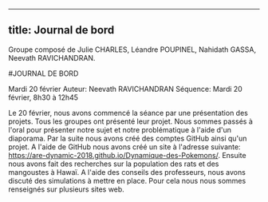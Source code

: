 
---
title: Journal de bord
---


Groupe composé de Julie CHARLES, Léandre POUPINEL, Nahidath GASSA, Neevath RAVICHANDRAN.

#JOURNAL DE BORD

Mardi 20 février
Auteur: Neevath RAVICHANDRAN
Séquence: Mardi 20 février, 8h30 à 12h45

  
  Le 20 février, nous avons commencé la séance par une présentation des projets. Tous les groupes ont présenté leur projet. Nous sommes passés à l'oral pour présenter notre sujet et notre problématique à l'aide d'un diaporama.
  Par la suite nous avons créé des comptes GitHub ainsi qu'un projet. A l'aide de GitHub nous avons créé un site à l'adresse suivante: https://are-dynamic-2018.github.io/Dynamique-des-Pokemons/.
  Ensuite nous avons fait des recherches sur la population des rats et des mangoustes à Hawaï. A l'aide des conseils des professeurs, nous avons discuté des simulations à mettre en place. Pour cela nous nous sommes renseignés sur plusieurs sites web.
